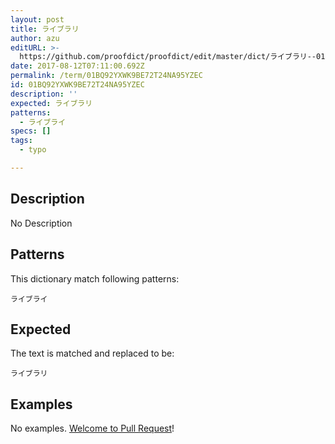```yaml
---
layout: post
title: ライブラリ
author: azu
editURL: >-
  https://github.com/proofdict/proofdict/edit/master/dict/ライブラリ--01BQ92YXWK9BE72T24NA95YZEC.yml
date: 2017-08-12T07:11:00.692Z
permalink: /term/01BQ92YXWK9BE72T24NA95YZEC
id: 01BQ92YXWK9BE72T24NA95YZEC
description: ''
expected: ライブラリ
patterns:
  - ライブライ
specs: []
tags:
  - typo

---
```


## Description

No Description 

## Patterns

This dictionary match following patterns:

    ライブライ

## Expected

The text is matched and replaced to be:

    ライブラリ

## Examples

No examples. [Welcome to Pull Request](https://github.com/jser/jser.info/edit/master/dict/ライブラリ--01BQ92YXWK9BE72T24NA95YZEC.yml)!
